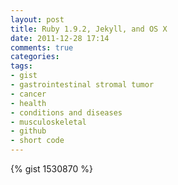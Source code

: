 ```yaml
---
layout: post
title: Ruby 1.9.2, Jekyll, and OS X
date: 2011-12-28 17:14
comments: true
categories: 
tags:
- gist
- gastrointestinal stromal tumor
- cancer
- health
- conditions and diseases
- musculoskeletal
- github
- short code
---
```

{% gist 1530870 %}
